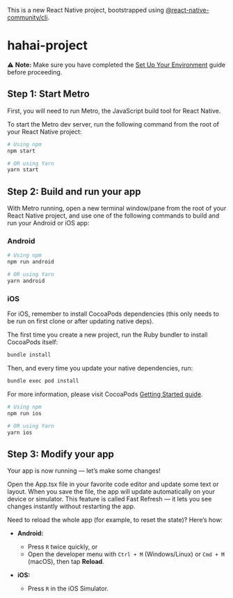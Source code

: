 This is a new React Native project, bootstrapped using [@react-native-community/cli](https://github.com/react-native-community/cli).
 
 # hahai-project

⚠️ **Note:** Make sure you have completed the [Set Up Your Environment](https://reactnative.dev/docs/set-up-your-environment) guide before proceeding.

## Step 1: Start Metro

First, you will need to run Metro, the JavaScript build tool for React Native.

To start the Metro dev server, run the following command from the root of your React Native project:

```bash
# Using npm
npm start

# OR using Yarn
yarn start
````

## Step 2: Build and run your app
With Metro running, open a new terminal window/pane from the root of your React Native project, and use one of the following commands to build and run your Android or iOS app:

### Android
```bash
# Using npm
npm run android

# OR using Yarn
yarn android
````
### iOS
For iOS, remember to install CocoaPods dependencies (this only needs to be run on first clone or after updating native deps).

The first time you create a new project, run the Ruby bundler to install CocoaPods itself:

```bash
bundle install
````

Then, and every time you update your native dependencies, run:

```bash
bundle exec pod install
````

For more information, please visit CocoaPods [Getting Started guide](https://guides.cocoapods.org/using/getting-started.html).
```bash
# Using npm
npm run ios

# OR using Yarn
yarn ios
````

## Step 3: Modify your app
Your app is now running — let’s make some changes!

Open the App.tsx file in your favorite code editor and update some text or layout. When you save the file, the app will update automatically on your device or simulator. This feature is called Fast Refresh — it lets you see changes instantly without restarting the app.

Need to reload the whole app (for example, to reset the state)? Here’s how:

- **Android:**
  - Press `R` twice quickly, or
  - Open the developer menu with `Ctrl + M` (Windows/Linux) or `Cmd + M` (macOS), then tap **Reload**.

- **iOS:**
  - Press `R` in the iOS Simulator.

